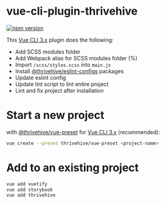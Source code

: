 # vue-cli-plugin-thrivehive

[![npm version](https://badge.fury.io/js/vue-cli-plugin-thrivehive.svg)](https://badge.fury.io/js/vue-cli-plugin-thrivehive)

This [Vue CLI 3.x](https://cli.vuejs.org/) plugin does the following:

- Add SCSS modules folder
- Add Webpack alias for SCSS modules folder (%)
- Import `/scss/styles.scss` into `main.js`
- Install [@thrivehive/eslint-configs](https://github.com/thrivehive/eslint-configs) packages
- Update eslint config
- Update lint script to lint entire project
- Lint and fix project after installation

# Start a new project

with [@thrivehive/vue-preset](https://github.com/thrivehive/vue-preset) for [Vue CLI 3.x](https://cli.vuejs.org/) (recommended):

```bash
vue create --preset thrivehive/vue-preset <project-name>
```

# Add to an existing project
```bash
vue add vuetify
vue add storybook
vue add thrivehive
```
